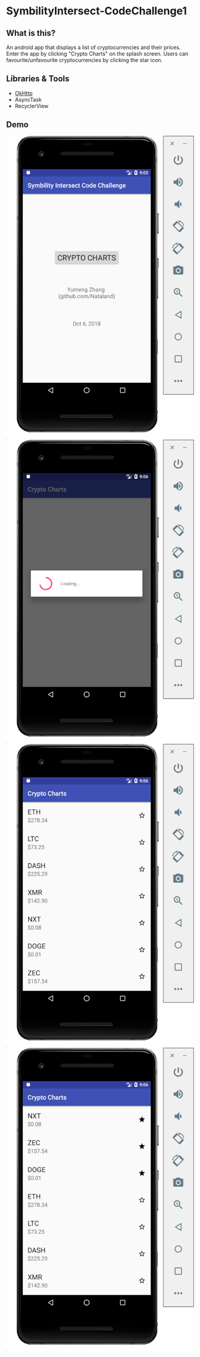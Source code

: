 # SymbilityIntersect-CodeChallenge1

## What is this?

An android app that displays a list of cryptocurrencies and their prices. Enter the app by clicking "Crypto Charts" on the splash screen. Users can favourite/unfavourite cryptocurrencies by clicking the star icon.

## Libraries & Tools

- [OkHttp](http://square.github.io/okhttp/)
- AsyncTask
- RecyclerView

## Demo

![alt text](https://github.com/Nataland/SymbilityIntersect-CodeChallenge1/blob/master/demo/splash.png "splash screen")
![alt text](https://github.com/Nataland/SymbilityIntersect-CodeChallenge1/blob/master/demo/clicked%20on%20crypto%20charts.png "loading screen")
![alt text](https://github.com/Nataland/SymbilityIntersect-CodeChallenge1/blob/master/demo/crypto%20charts%20initialized.png "crypto charts - initial")
![alt text](https://github.com/Nataland/SymbilityIntersect-CodeChallenge1/blob/master/demo/favoured%20some%20currency.png "crypto charts - some favourites")
